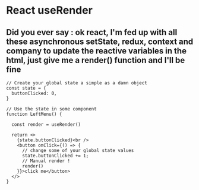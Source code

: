# React useRender

## Did you ever say : ok react, I'm fed up with all these asynchronous setState, redux, context and company to update the reactive variables in the html, just give me a render() function and I'll be fine

```tsx
// Create your global state a simple as a damn object
const state = {
  buttonClicked: 0,
}

// Use the state in some component
function LeftMenu() {
  
  const render = useRender()
  
  return <>
    {state.buttonClicked}<br />
    <button onClick={() => {
      // change some of your global state values
      state.buttonClicked += 1;
      // Manual render !
      render()
    }}>click me</button>
  </>
}

```